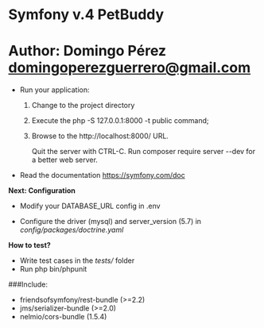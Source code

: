 # Symfony v.4 PetBuddy

# Author: Domingo Pérez <domingoperezguerrero@gmail.com>



  * Run your application:
    1. Change to the project directory
    2. Execute the php -S 127.0.0.1:8000 -t public command;
    3. Browse to the http://localhost:8000/ URL.

       Quit the server with CTRL-C.
       Run composer require server --dev for a better web server.

  * Read the documentation https://symfony.com/doc


 __Next: Configuration__


  * Modify your DATABASE_URL config in .env

  * Configure the driver (mysql) and
    server_version (5.7) in _config/packages/doctrine.yaml_


 __How to test?__


  * Write test cases in the _tests/_ folder
  * Run php bin/phpunit


###Include:
*  friendsofsymfony/rest-bundle (>=2.2)
*  jms/serializer-bundle (>=2.0)
*  nelmio/cors-bundle (1.5.4)
